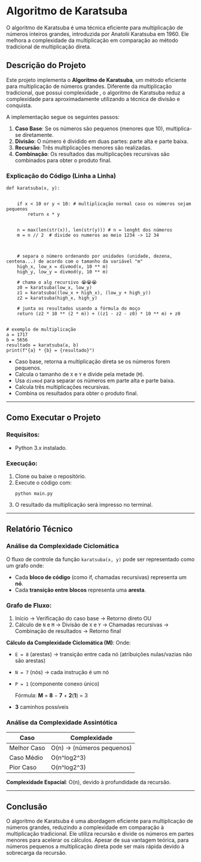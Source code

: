 # Algoritmo de Karatsuba

O algoritmo de Karatsuba é uma técnica eficiente para multiplicação de números inteiros grandes, introduzida por Anatolii Karatsuba em 1960. Ele melhora a complexidade da multiplicação em comparação ao método tradicional de multiplicação direta.

## Descrição do Projeto

Este projeto implementa o **Algoritmo de Karatsuba**, um método eficiente para multiplicação de números grandes. Diferente da multiplicação tradicional, que possui complexidade , o algoritmo de Karatsuba reduz a complexidade para aproximadamente  utilizando a técnica de divisão e conquista.

A implementação segue os seguintes passos:

1. **Caso Base**: Se os números são pequenos (menores que 10), multiplica-se diretamente.
2. **Divisão**: O número é dividido em duas partes: parte alta e parte baixa.
3. **Recursão**: Três multiplicações menores são realizadas.
4. **Combinação**: Os resultados das multiplicações recursivas são combinados para obter o produto final.

### Explicação do Código (Linha a Linha)

````
def karatsuba(x, y):


    if x < 10 or y < 10: # multiplicação normal caso os números sejam pequenos
        return x * y


    n = max(len(str(x)), len(str(y))) # n = lenght dos números
    m = n // 2  # divide os numeros ao meio 1234 -> 12 34



    # separa o número ordenando por unidades (unidade, dezena, centena...) de acordo com o tamanho da variável "m"
    high_x, low_x = divmod(x, 10 ** m)
    high_y, low_y = divmod(y, 10 ** m)

    # chama o alg recursivo 😭😭😭
    z0 = karatsuba(low_x, low_y)
    z1 = karatsuba((low_x + high_x), (low_y + high_y))
    z2 = karatsuba(high_x, high_y)

    # junta os resultados usando a fórmula do moço
    return (z2 * 10 ** (2 * m)) + ((z1 - z2 - z0) * 10 ** m) + z0


# exemplo de multiplicação
a = 1717
b = 5656
resultado = karatsuba(a, b)
print(f"{a} * {b} = {resultado}")
````

* Caso base, retorna a multiplicação direta se os números forem pequenos.
* Calcula o tamanho de `X` e `Y` e divide pela metade (`M`).
* Usa `divmod` para separar os números em parte alta e parte baixa.
* Calcula três multiplicações recursivas.
* Combina os resultados para obter o produto final.

---

## Como Executar o Projeto

### Requisitos:

* Python 3.x instalado.

### Execução:

1. Clone ou baixe o repositório.
2. Execute o código com:
   ```
   python main.py
   ```
3. O resultado da multiplicação será impresso no terminal.

---

## Relatório Técnico

### Análise da Complexidade Ciclomática

O fluxo de controle da função `karatsuba(x, y)` pode ser representado como um grafo onde:

* Cada **bloco de código** (como if, chamadas recursivas) representa um **nó**.
* Cada **transição entre blocos** representa uma **aresta**.

### Grafo de Fluxo:

1. Início → Verificação do caso base → Retorno direto OU
2. Cálculo de `N` e `M` → Divisão de `X` e `Y` → Chamadas recursivas → Combinação de resultados → Retorno final

**Cálculo da Complexidade Ciclomática (M)**:  Onde:

* `E = 8` (arestas) -> transição entre cada nó (atribuições nulas/vazias não são arestas)
* `N = 7` (nós) -> cada instrução é um nó
* `P = 1` (componente conexo único)

  Fórmula: **M** = **8** − **7** + **2**(**1**) = 3
* **3** caminhos possíveis

### Análise da Complexidade Assintótica


| Caso        | Complexidade                |
| ----------- | --------------------------- |
| Melhor Caso | O(n) -> (números pequenos) |
| Caso Médio | O(n^log2^3)                 |
| Pior Caso   | O(n^log2^3)                 |

**Complexidade Espacial**: O(n), devido à profundidade da recursão.

---

## Conclusão

O algoritmo de Karatsuba é uma abordagem eficiente para multiplicação de números grandes, reduzindo a complexidade em comparação à multiplicação tradicional. Ele utiliza recursão e divide os números em partes menores para acelerar os cálculos. Apesar de sua vantagem teórica, para números pequenos a multiplicação direta pode ser mais rápida devido à sobrecarga da recursão.
